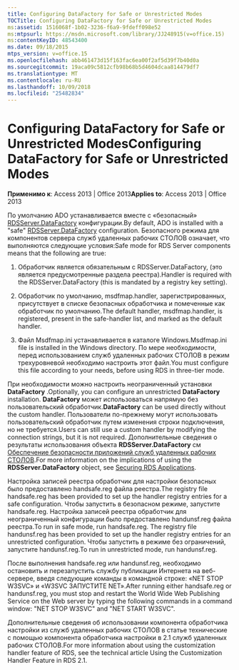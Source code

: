```yaml
---
title: Configuring DataFactory for Safe or Unrestricted Modes
TOCTitle: Configuring DataFactory for Safe or Unrestricted Modes
ms:assetid: 1516068f-1b02-3236-f6a9-9fdeff098e52
ms:mtpsurl: https://msdn.microsoft.com/library/JJ248915(v=office.15)
ms:contentKeyID: 48543400
ms.date: 09/18/2015
mtps_version: v=office.15
ms.openlocfilehash: abb461473d15f163fac6ea00f2af5d39f7b40d0a
ms.sourcegitcommit: 19aca09c5812cfb98b68b5d4604dcaa814479df7
ms.translationtype: MT
ms.contentlocale: ru-RU
ms.lasthandoff: 10/09/2018
ms.locfileid: "25482834"
---
```

# <a name="configuring-datafactory-for-safe-or-unrestricted-modes"></a><span data-ttu-id="f688e-102">Configuring DataFactory for Safe or Unrestricted Modes</span><span class="sxs-lookup"><span data-stu-id="f688e-102">Configuring DataFactory for Safe or Unrestricted Modes</span></span>


<span data-ttu-id="f688e-103">**Применимо к**: Access 2013 | Office 2013</span><span class="sxs-lookup"><span data-stu-id="f688e-103">**Applies to**: Access 2013 | Office 2013</span></span>

<span data-ttu-id="f688e-104">По умолчанию ADO устанавливается вместе с «безопасный» [RDSServer.DataFactory](datafactory-object-rdsserver.md) конфигурации.</span><span class="sxs-lookup"><span data-stu-id="f688e-104">By default, ADO is installed with a "safe" [RDSServer.DataFactory](datafactory-object-rdsserver.md) configuration.</span></span> <span data-ttu-id="f688e-105">Безопасного режима для компонентов сервера служб удаленных рабочих СТОЛОВ означает, что выполняются следующие условия:</span><span class="sxs-lookup"><span data-stu-id="f688e-105">Safe mode for RDS Server components means that the following are true:</span></span>

1.  <span data-ttu-id="f688e-106">Обработчик является обязательным с RDSServer.DataFactory, (это является предусмотренные раздела реестра).</span><span class="sxs-lookup"><span data-stu-id="f688e-106">Handler is required with the RDSServer.DataFactory (this is mandated by a registry key setting).</span></span>

2.  <span data-ttu-id="f688e-107">Обработчик по умолчанию, msdfmap.handler, зарегистрированных, присутствует в списке безопасных обработчика и помеченные как обработчик по умолчанию.</span><span class="sxs-lookup"><span data-stu-id="f688e-107">The default handler, msdfmap.handler, is registered, present in the safe-handler list, and marked as the default handler.</span></span>

3.  <span data-ttu-id="f688e-108">Файл Msdfmap.ini устанавливается в каталоге Windows.</span><span class="sxs-lookup"><span data-stu-id="f688e-108">Msdfmap.ini file is installed in the Windows directory.</span></span> <span data-ttu-id="f688e-109">По мере необходимости, перед использованием служб удаленных рабочих СТОЛОВ в режим трехуровневой необходимо настроить этот файл.</span><span class="sxs-lookup"><span data-stu-id="f688e-109">You must configure this file according to your needs, before using RDS in three-tier mode.</span></span>

<span data-ttu-id="f688e-110">При необходимости можно настроить неограниченный установки **DataFactory** .</span><span class="sxs-lookup"><span data-stu-id="f688e-110">Optionally, you can configure an unrestricted **DataFactory** installation.</span></span> <span data-ttu-id="f688e-111">**DataFactory** может использоваться напрямую без пользовательский обработчик.</span><span class="sxs-lookup"><span data-stu-id="f688e-111">**DataFactory** can be used directly without the custom handler.</span></span> <span data-ttu-id="f688e-112">Пользователи по-прежнему могут использовать пользовательский обработчик путем изменения строки подключения, но не требуется.</span><span class="sxs-lookup"><span data-stu-id="f688e-112">Users can still use a custom handler by modifying the connection strings, but it is not required.</span></span> <span data-ttu-id="f688e-113">Дополнительные сведения о результаты использования объекта **RDSServer.DataFactory** см [Обеспечение безопасности приложений служб удаленных рабочих СТОЛОВ](securing-rds-applications.md).</span><span class="sxs-lookup"><span data-stu-id="f688e-113">For more information on the implications of using the **RDSServer.DataFactory** object, see [Securing RDS Applications](securing-rds-applications.md).</span></span>

<span data-ttu-id="f688e-114">Настройка записей реестра обработчик для настройки безопасных было предоставлено handsafe.reg файла реестра.</span><span class="sxs-lookup"><span data-stu-id="f688e-114">The registry file handsafe.reg has been provided to set up the handler registry entries for a safe configuration.</span></span> <span data-ttu-id="f688e-115">Чтобы запустить в безопасном режиме, запустите handsafe.reg. Настройка записей реестра обработчик для неограниченный конфигурации было предоставлено handunsf.reg файла реестра.</span><span class="sxs-lookup"><span data-stu-id="f688e-115">To run in safe mode, run handsafe.reg. The registry file handunsf.reg has been provided to set up the handler registry entries for an unrestricted configuration.</span></span> <span data-ttu-id="f688e-116">Чтобы запустить в режиме без ограничений, запустите handunsf.reg.</span><span class="sxs-lookup"><span data-stu-id="f688e-116">To run in unrestricted mode, run handunsf.reg.</span></span>

<span data-ttu-id="f688e-117">После выполнения handsafe.reg или handunsf.reg, необходимо остановить и перезапустить службу публикации Интернета на веб-сервере, введя следующие команды в командной строке: «NET STOP W3SVC» и «W3SVC ЗАПУСТИТЕ NET».</span><span class="sxs-lookup"><span data-stu-id="f688e-117">After running either handsafe.reg or handunsf.reg, you must stop and restart the World Wide Web Publishing Service on the Web server by typing the following commands in a command window: "NET STOP W3SVC" and "NET START W3SVC".</span></span>

<span data-ttu-id="f688e-118">Дополнительные сведения об использовании компонента обработчика настройки из служб удаленных рабочих СТОЛОВ в статье технические с помощью компонента обработчика настройки в 2.1 служб удаленных рабочих СТОЛОВ.</span><span class="sxs-lookup"><span data-stu-id="f688e-118">For more information about using the customization handler feature of RDS, see the technical article Using the Customization Handler Feature in RDS 2.1.</span></span>

